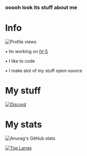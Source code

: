 ### ooooh look its stuff about me

# Info
![Profile views](https://gpvc.arturio.dev/WalkerOfDarkness)

• Im working on [IV-5](https://github.com/WalkerOfDarkness/IV-5)

• I like to code

• I make alot of my stuff open-source

# My stuff
<a href="https://discord.gg/cutSU3gXgJ" rel="nofollow"><img src="https://camo.githubusercontent.com/3f990cfefb64f13d28397fe586c3aa38a81fde585de479205d63c79363ebe07a/68747470733a2f2f696d672e736869656c64732e696f2f62616467652f446973636f72642d3732383944413f7374796c653d666f722d7468652d6261646765266c6f676f3d646973636f7264266c6f676f436f6c6f723d7768697465" alt="Discord" data-canonical-src="https://img.shields.io/badge/Discord-7289DA?style=for-the-badge&amp;logo=discord&amp;logoColor=white" style="max-width: 100%;"></a>

# My stats
![Anurag's GitHub stats](https://github-readme-stats.vercel.app/api?username=WalkerOfDarkness&show_icons=true&theme=tokyonight&hide_border=false&show_icons=true)

[![Top Langs](https://github-readme-stats.vercel.app/api/top-langs/?username=WalkerOfDarkness&layout=compact&theme=tokyonight&hide_border=false)](https://github.com/anuraghazra/github-readme-stats)


<!-- <a href="https://discord.gg/cutSU3gXgJ" target="blank"><img align="center" src="https://cdn.jsdelivr.net/npm/simple-icons@3.0.1/icons/discord.svg" alt="" height="30" width="40" /></a>
</p>
 -->

